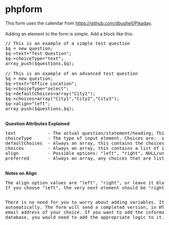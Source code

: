 # phpform

This form uses the calendar from https://github.com/dbushell/Pikaday.  
<br>
Adding an element to the form is simple.  Add a block like this:
<br>
<pre>
// This is an example of a simple test question
$q = new question;
$q->text="Test Question";
$q->choiceType="text";
array_push($questions,$q);

// This is an example of an advanced test question
$q = new question;
$q->text="Office Location";
$q->choiceType="select";
$q->defaultChoices=array("City1");
$q->choices=array("City1","City2","City3");
$q->align="left";
array_push($questions,$q);
</pre>
<br>
<b>Question Attributes Explained</b>
<pre>
text            - The actual question/statement/heading; This attribute generates the variable as well
choiceType      - The type of input element. Choices are:  select, radio, date, text, textarea, checkbox
defaultChoices  - Always an array, this contains the choices that you wish to be pre-selected by default.
choices         - Always an array, this contains a list of items to choose from.
align           - Possible options: "left", "right", NULL/undefined.  
preferred       - Always an array, any choices that are listed in the array are highlighted.  These are recommended options.
</pre>
<br>
<b>Notes on Align</b>
<pre>
The align option values are "left", "right", or leave it blank for the default.
If you choose "left", the very next element should be "right".   Likewise, if an element has "right" set, then the element above it must be set to "left".  If you do not follow these rules, the formatting will not be properly set.  When the align setting is left blank, the element is automatically shown on the left-hand side with no option for another element to be on the right.  

There is no need for you to worry about adding variables.  It is done automatically.  The form will send a completed version, in HTML, to an email address of your choice.   If you want to add the information to a database, you would need to add the appropriate logic to it.
</pre>
